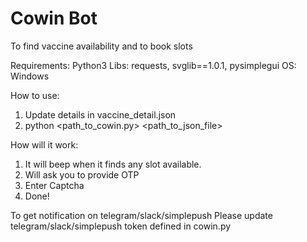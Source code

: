 # Cowin Bot
To find vaccine availability and to book slots

Requirements:
Python3
  Libs: requests, svglib==1.0.1, pysimplegui
OS: Windows

How to use:
1. Update details in vaccine_detail.json
2. python <path_to_cowin.py> <path_to_json_file>

How will it work:
1. It will beep when it finds any slot available.
2. Will ask you to provide OTP
3. Enter Captcha
4. Done!

To get notification on telegram/slack/simplepush
Please update telegram/slack/simplepush token defined in cowin.py

